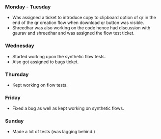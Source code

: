 ### Monday - Tuesday
- Was assigned a ticket to introduce copy to clipboard option of qr in the end of the qr creation flow when download qr button was visible.
- Shreedhar was also working on the code hence had discussion with gaurav and shreedhar and was assigned the flow test ticket.
### Wednesday
- Started working upon the synthetic flow tests.
- Also got assigned to bugs ticket.
### Thursday
- Kept working on flow tests.
### Friday
- Fixed a bug as well as kept working on synthetic flows.
### Sunday
- Made a lot of tests (was lagging behind.)